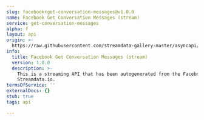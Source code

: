```yaml
---
slug: facebook+get-conversation-messages@v1.0.0
name: Facebook Get Conversation Messages (stream)
service: get-conversation-messages
alpha: f
layout: api
origin: >-
  https://raw.githubusercontent.com/streamdata-gallery-master/asyncapi/master/_listings/facebook/facebook-get-conversation-messages-stream-async.md
info:
  title: Facebook Get Conversation Messages (stream)
  version: 1.0.0
  description: >-
    This is a streaming API that has been autogenerated from the Facebook using
    Streamdata.io.
termsOfService: ''
externalDocs: {}
stub: true
tags: api

---
```

